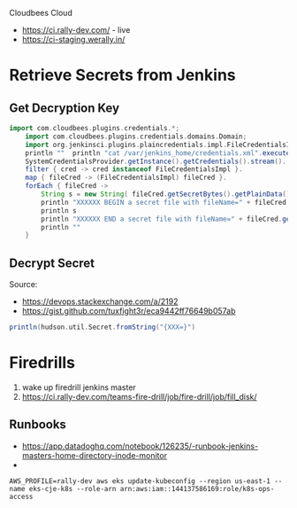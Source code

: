 Cloudbees Cloud
* https://ci.rally-dev.com/ - live
* https://ci-staging.werally.in/

# Retrieve Secrets from Jenkins

## Get Decryption Key
```groovy
import com.cloudbees.plugins.credentials.*;  
    import com.cloudbees.plugins.credentials.domains.Domain;  
    import org.jenkinsci.plugins.plaincredentials.impl.FileCredentialsImpl;    println "Jenkins credentials config file location=" + SystemCredentialsProvider.getConfigFile();  
    println ""	println "cat /var/jenkins_home/credentials.xml".execute().text    // only works with files, no un/pw  
    SystemCredentialsProvider.getInstance().getCredentials().stream().  
    filter { cred -> cred instanceof FileCredentialsImpl }.  
    map { fileCred -> (FileCredentialsImpl) fileCred }.  
    forEach { fileCred ->   
        String s = new String( fileCred.getSecretBytes().getPlainData() )  
        println "XXXXXX BEGIN a secret file with fileName=" + fileCred.getFileName() + " XXXXXXXXXXXX"  
        println s  
        println "XXXXXX END a secret file with fileName=" + fileCred.getFileName() + " XXXXXXXXXXXX"  
        println ""  
    }
```

## Decrypt Secret

Source:
* https://devops.stackexchange.com/a/2192
* https://gist.github.com/tuxfight3r/eca9442ff76649b057ab

```groovy
println(hudson.util.Secret.fromString("{XXX=}")
```

# Firedrills

1. wake up firedrill jenkins master
2. https://ci.rally-dev.com/teams-fire-drill/job/fire-drill/job/fill_disk/

## Runbooks
* https://app.datadoghq.com/notebook/126235/-runbook-jenkins-masters-home-directory-inode-monitor
* 
```
AWS_PROFILE=rally-dev aws eks update-kubeconfig --region us-east-1 --name eks-cje-k8s --role-arn arn:aws:iam::144137586169:role/k8s-ops-access
```
<!--stackedit_data:
eyJoaXN0b3J5IjpbNDEwMjM1NzQzLDQwNTYzODMyNiwyMTQyND
UxNjA5LDE5MzgzNjA3ODIsMTg5MTIxNDY0OSwtMTY2MjA4ODc3
MiwtMTQ1ODkwNjI4NV19
-->